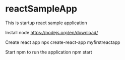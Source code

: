 # reactSampleApp
This is startup react sample application

Install node
https://nodejs.org/en/download/

Create react app
npx create-react-app myfirstreactapp

Start npm to run the application
npm start
